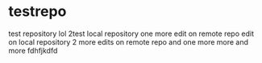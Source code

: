 # testrepo
test repository 
lol
2test
local repository
one more edit on remote repo
edit on local repository
2 more edits on remote repo
and one more
more and more
fdhfjkdfd